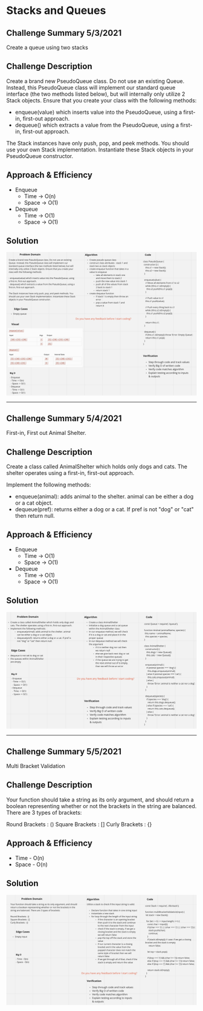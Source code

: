 # Stacks and Queues

## Challenge Summary 5/3/2021
<!-- Short summary or background information -->
Create a queue using two stacks

## Challenge Description
<!-- Description of the challenge -->
Create a brand new PseudoQueue class. Do not use an existing Queue. Instead, this PseudoQueue class will implement our standard queue interface (the two methods listed below), but will internally only utilize 2 Stack objects. Ensure that you create your class with the following methods:

- enqueue(value) which inserts value into the PseudoQueue, using a first-in, first-out approach.
- dequeue() which extracts a value from the PseudoQueue, using a first-in, first-out approach.

The Stack instances have only push, pop, and peek methods. You should use your own Stack implementation. Instantiate these Stack objects in your PseudoQueue constructor.

## Approach & Efficiency
<!-- What approach did you take? Why? What is the Big O space/time for this approach? -->
- Enqueue
  - Time -> O(n)
  - Space -> O(1)
- Dequeue
  - Time -> O(1)
  - Space -> O(1)

## Solution
<!-- Embedded whiteboard image -->
![queue with stacks](images/queue-with-stacks.png)

---

## Challenge Summary 5/4/2021
<!-- Short summary or background information -->
First-in, First out Animal Shelter.

## Challenge Description
<!-- Description of the challenge -->
Create a class called AnimalShelter which holds only dogs and cats. The shelter operates using a first-in, first-out approach.  

Implement the following methods:  

- enqueue(animal): adds animal to the shelter. animal can be either a dog or a cat object.
- dequeue(pref): returns either a dog or a cat. If pref is not "dog" or "cat" then return null.

## Approach & Efficiency
<!-- What approach did you take? Why? What is the Big O space/time for this approach? -->
- Enqueue
  - Time -> O(1)
  - Space -> O(1)
- Dequeue
  - Time -> O(1)
  - Space -> O(1)

## Solution
<!-- Embedded whiteboard image -->
![fifo animal shelter](images/fifo-animal-shelter.png)

---

## Challenge Summary 5/5/2021
<!-- Short summary or background information -->
Multi Bracket Validation

## Challenge Description
<!-- Description of the challenge -->
Your function should take a string as its only argument, and should return a boolean representing whether or not the brackets in the string are balanced. There are 3 types of brackets:

Round Brackets : ()
Square Brackets : []
Curly Brackets : {}

## Approach & Efficiency
<!-- What approach did you take? Why? What is the Big O space/time for this approach? -->
- Time - O(n)
- Space - O(n)

## Solution
<!-- Embedded whiteboard image -->
![multi bracket validation whiteboard](images/multi-bracket-validation.png)
